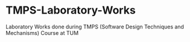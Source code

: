 # TMPS-Laboratory-Works
Laboratory Works done during TMPS (Software Design Techniques and Mechanisms) Course at TUM
